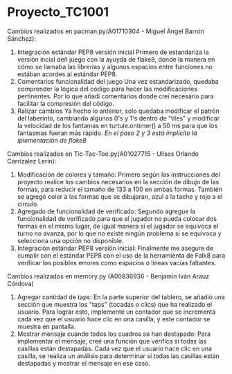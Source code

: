 # Proyecto_TC1001

Cambios realizados en pacman.py(A01710304 - Miguel Ángel Barrón Sánchez):
1. Integración estándar PEP8 versión inicial
Primero de estandariza la versión incial deñ juego con la ayuyda de flake8, donde la 
manera en cómo se llamaba las librerías y algunos espacios entre funciones no estában
acordes al estándar PEP8.
2. Comentarios funcionalidad del juego
Una vez estandarizado, quedaba comprender la lógica del código para hacer las
modificaciones pertinentes. Por lo que añadí comentarios donde creí necesario para
facilitar la compresión del código.
3. Ralizar cambios
Ya hecho lo anterior, solo quedaba modificar el patrón del laberinto, cambiando algunos 0's
y 1's dentro de "tiles" y modificar la velocidad de los fantamas en turtule.ontimer() a 50 ms
para que los fantasmas fueran más rápido.
*En el paso 2 y 3 está implícito la iplementación de flake8*

Cambios realizados en Tic-Tac-Toe.py(A01027715 - Ulises Orlando Carrizalez Lerín):
1. Modificación de colores y tamaño:
Primero según las instrucciones del proyecto realice los cambios necesarios en la sección de dibujo de las formas, para reducir el tamaño de 133 a 100 en ambas formas. También se agregó color a las formas que se dibujaran, azul a la tache y rojo a el circulo.
2. Agregado de funcionalidad de verificado:
Segundo agregue la funcionalidad de verificado para que el jugador no pueda colocar dos formas en el mismo lugar, de igual manera si el jugador se equivoca el turno no avanza, por lo que no existe ningún problema si se equivoca y selecciona una opción no disponible.
3. Integración estándar PEP8 versión inicial:
Finalmente me asegure de cumplir con el estándar PEP8 con el uso de la herramienta de Falk8 para verificar los posibles errores como espacios o líneas vacías faltantes. 

Cambios realizados en memory.py (A00836936 - Benjamín Iván Arauz Córdova)
1. Agregar cantidad de taps:
En la parte superior del tablero, se añadió una sección que muestra los "taps" (tocadas o clics) que ha realizado el usuario. Para lograr esto, implementé un contador que se incrementa cada vez que el usuario hace clic en una casilla, y este contador se muestra en pantalla.
2. Mostrar mensaje cuando todos los cuadros se han destapado:
Para implementar el mensaje, creé una función que verifica si todas las casillas están destapadas. Cada vez que el usuario hace clic en una casilla, se realiza un análisis para determinar si todas las casillas están destapadas y mostrar el mensaje en ese caso.